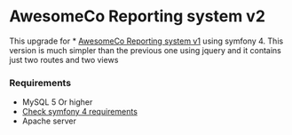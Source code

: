 # AwesomeCo Reporting system v2

This upgrade for * [AwesomeCo Reporting system v1](https://github.com/MustafaWahbi/AwesomeCo)  using symfony 4.
This version is much simpler than the previous one using jquery and it contains just two routes and two views


### Requirements


* MySQL 5 Or higher
* [Check symfony 4 requirements](https://symfony.com/doc/current/reference/requirements.html)
* Apache server



